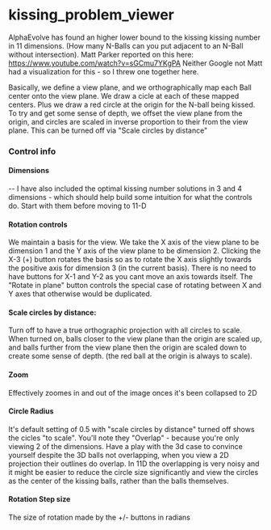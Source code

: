 # kissing_problem_viewer
AlphaEvolve has found an higher lower bound to the kissing kissing number in 11 dimensions. (How many N-Balls can you put adjacent to an N-Ball without intersection). Matt Parker reported on this here: https://www.youtube.com/watch?v=sGCmu7YKgPA
Neither Google not Matt had a visualization for this - so I threw one together here.

Basically, we define a view plane, and we orthographically map each Ball center onto the view plane. We draw a cicle at each of these mapped centers. Plus we draw a red circle at the origin for the N-ball being kissed. To try and get some sense of depth, we offset the view plane from the origin, and circles are scaled in inverse proportion to their from the view plane. This can be turned off via "Scale circles by distance"

### Control info
#### Dimensions
-- I have also included the optimal kissing number solutions in 3 and 4 dimensions - which should help build some intuition for what the controls do. Start with them before moving to 11-D

#### Rotation controls
We maintain a basis for the view. We take the X axis of the view plane to be dimension 1 and the Y axis of the view plane to be dimension 2. Clicking the X-3 (+) button rotates the basis so as to rotate the X axis slightly towards the positive axis for dimension 3 (in the current basis). There is no need to have buttons for X-1 and Y-2 as you cant move an axis towards itself. The "Rotate in plane" button controls the special case of rotating between X and Y axes that otherwise would be duplicated.

#### Scale circles by distance:
Turn off to have a true orthographic projection with all circles to scale. When turned on, balls closer to the view plane than the origin are scaled up, and balls further from the view plane then the origin are scaled down to create some sense of depth. (the red ball at the origin is always to scale).

#### Zoom 
Effectively zoomes in and out of the image onces it's been collapsed to 2D

#### Circle Radius
It's default setting of 0.5 with "scale circles by distance" turned off shows the cicles "to scale". You'll note they "Overlap" - because you're only viewing 2 of the dimensions. Have a play with the 3d case 
to convince yourself despite the 3D balls not overlapping, when you view a 2D projection their outlines do overlap. In 11D the overlapping is very noisy and it might be easier to reduce the circle size significantly and view the circles as the center of the kissing balls, rather than the balls themselves.

#### Rotation Step size
The size of rotation made by the +/- buttons in radians
